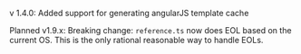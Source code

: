 v 1.4.0: 
Added support for generating angularJS template cache

Planned v1.9.x: 
Breaking change: `reference.ts` now does EOL based on the current OS. This is the only rational reasonable way to handle EOLs. 
